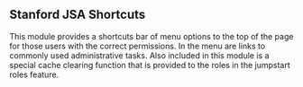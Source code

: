 Stanford JSA Shortcuts
---
This module provides a shortcuts bar of menu options to the top of the page for those users with the correct permissions. In the menu are links to commonly used administrative tasks. Also included in this module is a special cache clearing function that is provided to the roles in the jumpstart roles feature. 
